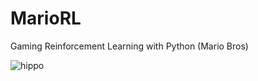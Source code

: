 # MarioRL
Gaming Reinforcement Learning with Python (Mario Bros)

![hippo](https://raw.githubusercontent.com/munoztd0/MarioRL/master/test.gif)
